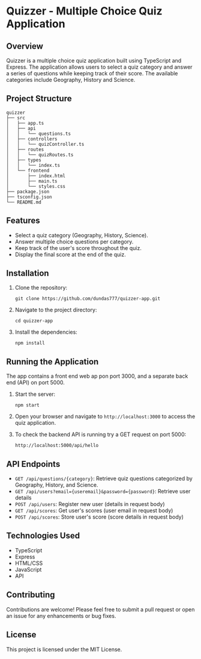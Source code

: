 # Quizzer - Multiple Choice Quiz Application

## Overview
Quizzer is a multiple choice quiz application built using TypeScript and Express. The application allows users to select a quiz category and answer a series of questions while keeping track of their score. The available categories include Geography, History and Science.

## Project Structure
```
quizzer
├── src
│   ├── app.ts
│   ├── api
│   │   └── questions.ts
│   ├── controllers
│   │   └── quizController.ts
│   ├── routes
│   │   └── quizRoutes.ts
│   ├── types
│   │   └── index.ts
│   └── frontend
│       ├── index.html
│       ├── main.ts
│       └── styles.css
├── package.json
├── tsconfig.json
└── README.md
```

## Features
- Select a quiz category (Geography, History, Science).
- Answer multiple choice questions per category.
- Keep track of the user's score throughout the quiz.
- Display the final score at the end of the quiz.

## Installation
1. Clone the repository:
   ```
   git clone https://github.com/dundas777/quizzer-app.git
   ```
2. Navigate to the project directory:
   ```
   cd quizzer-app
   ```
3. Install the dependencies:
   ```
   npm install
   ```

## Running the Application
The app contains a front end web ap pon port 3000, and a separate back end (API) on port 5000.
1. Start the server:
   ```
   npm start
   ```
2. Open your browser and navigate to `http://localhost:3000` to access the quiz application.

3. To check the backend API is running try a GET request on port 5000:
   ```
   http://localhost:5000/api/hello
   ```

## API Endpoints
- `GET /api/questions/{category}`: Retrieve quiz questions categorized by Geography, History, and Science.
- `GET /api/users?email={useremail}&password={password}`: Retrieve user details
- `POST /api/users`: Register new user (details in request body)
- `GET /api/scores`: Get user's scores (user email in request body)
- `POST /api/scores`: Store user's score (score details in request body)

## Technologies Used
- TypeScript
- Express
- HTML/CSS
- JavaScript
- API

## Contributing
Contributions are welcome! Please feel free to submit a pull request or open an issue for any enhancements or bug fixes.

## License
This project is licensed under the MIT License.